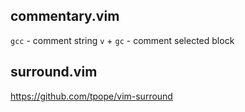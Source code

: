 
## commentary.vim
```gcc``` - comment string
```v``` + ```gc``` - comment selected block

## surround.vim
https://github.com/tpope/vim-surround
